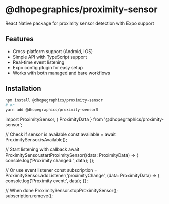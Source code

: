 # @dhopegraphics/proximity-sensor

React Native package for proximity sensor detection with Expo support

## Features

- Cross-platform support (Android, iOS)
- Simple API with TypeScript support
- Real-time event listening
- Expo config plugin for easy setup
- Works with both managed and bare workflows

## Installation

```sh
npm install @dhopegraphics/proximity-sensor
# or
yarn add @dhopegraphics/proximity-sensorS
```


import ProximitySensor, { ProximityData } from '@dhopegraphics/proximity-sensor';

// Check if sensor is available
const available = await ProximitySensor.isAvailable();

// Start listening with callback
await ProximitySensor.startProximitySensor((data: ProximityData) => {
  console.log('Proximity changed:', data);
});

// Or use event listener
const subscription = ProximitySensor.addListener('proximityChange', (data: ProximityData) => {
  console.log('Proximity event:', data);
});

// When done
ProximitySensor.stopProximitySensor();
subscription.remove();